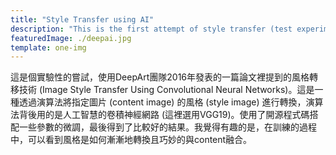```yaml
---
title: "Style Transfer using AI"
description: "This is the first attempt of style transfer (test experiment)"
featuredImage: ./deepai.jpg
template: one-img
---
```

<p>這是個實驗性的嘗試，使用DeepArt團隊2016年發表的一篇論文裡提到的風格轉移技術 (Image Style Transfer Using Convolutional Neural Networks)。這是一種透過演算法將指定圖片 (content image) 的風格 (style image) 進行轉換，演算法背後用的是人工智慧的卷積神經網路 (這裡選用VGG19)。使用了開源程式碼搭配一些參數的微調，最後得到了比較好的結果。我覺得有趣的是，在訓練的過程中，可以看到風格是如何漸漸地轉換且巧妙的與content融合。</p>
